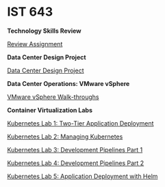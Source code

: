 # IST 643

**Technology Skills Review**

[Review Assignment](https://github.com/dirtyredbeard/IST643/blob/master/Review/review.md)

**Data Center Design Project**

[Data Center Design Project](https://github.com/dirtyredbeard/IST643/blob/master/DataCenterDesignProject/DataCenterDesignProject.md)

**Data Center Operations: VMware vSphere**

[VMware vSphere Walk-throughs](https://github.com/dirtyredbeard/IST643/blob/master/DataCenterOperations/DataCenterOperations.md)

**Container Virtualization Labs**

[Kubernetes Lab 1: Two-Tier Application Deployment](https://github.com/dirtyredbeard/IST643/blob/master/KubernetesLabs/1.K8sBasicAppDeployments.md)

[Kubernetes Lab 2: Managing Kubernetes](https://github.com/dirtyredbeard/IST643/blob/master/KubernetesLabs/2.ManagingKubernetes.md)

[Kubernetes Lab 3: Development Pipelines Part 1](https://github.com/dirtyredbeard/IST643/blob/master/KubernetesLabs/3.DevelopmentPipelinesPart1.md)

[Kubernetes Lab 4: Development Pipelines Part 2](https://github.com/dirtyredbeard/IST643/blob/master/KubernetesLabs/DevelopmentPipelinesPart2.md)

[Kubernetes Lab 5: Application Deployment with Helm](https://github.com/dirtyredbeard/IST643/blob/master/KubernetesLabs/4.Helm.md)